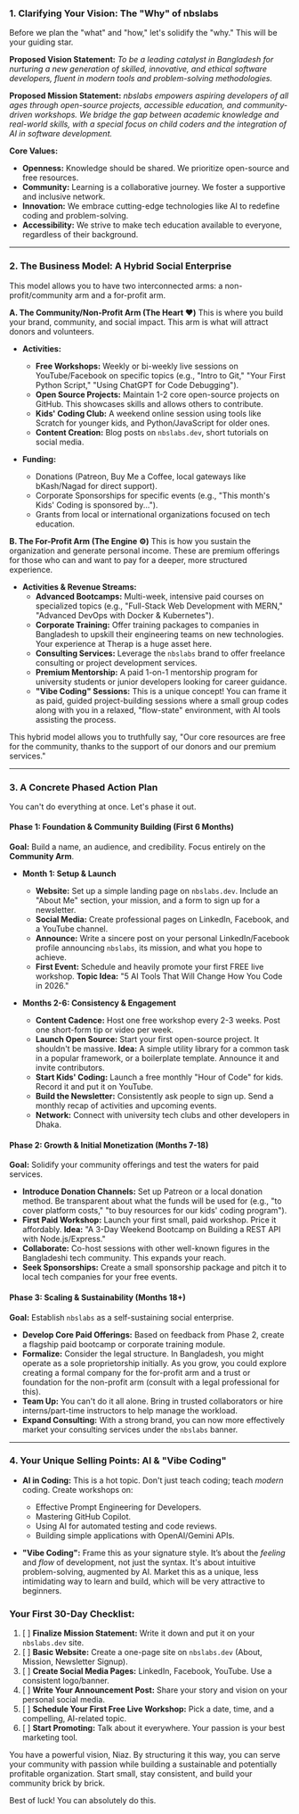 ### 1. Clarifying Your Vision: The "Why" of nbslabs

Before we plan the "what" and "how," let's solidify the "why." This will be your guiding star.

**Proposed Vision Statement:**
*To be a leading catalyst in Bangladesh for nurturing a new generation of skilled, innovative, and ethical software developers, fluent in modern tools and problem-solving methodologies.*

**Proposed Mission Statement:**
*nbslabs empowers aspiring developers of all ages through open-source projects, accessible education, and community-driven workshops. We bridge the gap between academic knowledge and real-world skills, with a special focus on child coders and the integration of AI in software development.*

**Core Values:**
* **Openness:** Knowledge should be shared. We prioritize open-source and free resources.
* **Community:** Learning is a collaborative journey. We foster a supportive and inclusive network.
* **Innovation:** We embrace cutting-edge technologies like AI to redefine coding and problem-solving.
* **Accessibility:** We strive to make tech education available to everyone, regardless of their background.

---

### 2. The Business Model: A Hybrid Social Enterprise

This model allows you to have two interconnected arms: a non-profit/community arm and a for-profit arm.

**A. The Community/Non-Profit Arm (The Heart ❤️)**
This is where you build your brand, community, and social impact. This arm is what will attract donors and volunteers.

* **Activities:**
    * **Free Workshops:** Weekly or bi-weekly live sessions on YouTube/Facebook on specific topics (e.g., "Intro to Git," "Your First Python Script," "Using ChatGPT for Code Debugging").
    * **Open Source Projects:** Maintain 1-2 core open-source projects on GitHub. This showcases skills and allows others to contribute.
    * **Kids' Coding Club:** A weekend online session using tools like Scratch for younger kids, and Python/JavaScript for older ones.
    * **Content Creation:** Blog posts on `nbslabs.dev`, short tutorials on social media.

* **Funding:**
    * Donations (Patreon, Buy Me a Coffee, local gateways like bKash/Nagad for direct support).
    * Corporate Sponsorships for specific events (e.g., "This month's Kids' Coding is sponsored by...").
    * Grants from local or international organizations focused on tech education.

**B. The For-Profit Arm (The Engine ⚙️)**
This is how you sustain the organization and generate personal income. These are premium offerings for those who can and want to pay for a deeper, more structured experience.

* **Activities & Revenue Streams:**
    * **Advanced Bootcamps:** Multi-week, intensive paid courses on specialized topics (e.g., "Full-Stack Web Development with MERN," "Advanced DevOps with Docker & Kubernetes").
    * **Corporate Training:** Offer training packages to companies in Bangladesh to upskill their engineering teams on new technologies. Your experience at Therap is a huge asset here.
    * **Consulting Services:** Leverage the `nbslabs` brand to offer freelance consulting or project development services.
    * **Premium Mentorship:** A paid 1-on-1 mentorship program for university students or junior developers looking for career guidance.
    * **"Vibe Coding" Sessions:** This is a unique concept! You can frame it as paid, guided project-building sessions where a small group codes along with you in a relaxed, "flow-state" environment, with AI tools assisting the process.

This hybrid model allows you to truthfully say, "Our core resources are free for the community, thanks to the support of our donors and our premium services."

---

### 3. A Concrete Phased Action Plan

You can't do everything at once. Let's phase it out.

#### Phase 1: Foundation & Community Building (First 6 Months)

**Goal:** Build a name, an audience, and credibility. Focus entirely on the **Community Arm**.

* **Month 1: Setup & Launch**
    * **Website:** Set up a simple landing page on `nbslabs.dev`. Include an "About Me" section, your mission, and a form to sign up for a newsletter.
    * **Social Media:** Create professional pages on LinkedIn, Facebook, and a YouTube channel.
    * **Announce:** Write a sincere post on your personal LinkedIn/Facebook profile announcing `nbslabs`, its mission, and what you hope to achieve.
    * **First Event:** Schedule and heavily promote your first FREE live workshop. **Topic Idea:** "5 AI Tools That Will Change How You Code in 2026."

* **Months 2-6: Consistency & Engagement**
    * **Content Cadence:** Host one free workshop every 2-3 weeks. Post one short-form tip or video per week.
    * **Launch Open Source:** Start your first open-source project. It shouldn't be massive. **Idea:** A simple utility library for a common task in a popular framework, or a boilerplate template. Announce it and invite contributors.
    * **Start Kids' Coding:** Launch a free monthly "Hour of Code" for kids. Record it and put it on YouTube.
    * **Build the Newsletter:** Consistently ask people to sign up. Send a monthly recap of activities and upcoming events.
    * **Network:** Connect with university tech clubs and other developers in Dhaka.

#### Phase 2: Growth & Initial Monetization (Months 7-18)

**Goal:** Solidify your community offerings and test the waters for paid services.

* **Introduce Donation Channels:** Set up Patreon or a local donation method. Be transparent about what the funds will be used for (e.g., "to cover platform costs," "to buy resources for our kids' coding program").
* **First Paid Workshop:** Launch your first small, paid workshop. Price it affordably. **Idea:** "A 3-Day Weekend Bootcamp on Building a REST API with Node.js/Express."
* **Collaborate:** Co-host sessions with other well-known figures in the Bangladeshi tech community. This expands your reach.
* **Seek Sponsorships:** Create a small sponsorship package and pitch it to local tech companies for your free events.

#### Phase 3: Scaling & Sustainability (Months 18+)

**Goal:** Establish `nbslabs` as a self-sustaining social enterprise.

* **Develop Core Paid Offerings:** Based on feedback from Phase 2, create a flagship paid bootcamp or corporate training module.
* **Formalize:** Consider the legal structure. In Bangladesh, you might operate as a sole proprietorship initially. As you grow, you could explore creating a formal company for the for-profit arm and a trust or foundation for the non-profit arm (consult with a legal professional for this).
* **Team Up:** You can't do it all alone. Bring in trusted collaborators or hire interns/part-time instructors to help manage the workload.
* **Expand Consulting:** With a strong brand, you can now more effectively market your consulting services under the `nbslabs` banner.

---

### 4. Your Unique Selling Points: AI & "Vibe Coding"

* **AI in Coding:** This is a hot topic. Don't just teach coding; teach *modern* coding. Create workshops on:
    * Effective Prompt Engineering for Developers.
    * Mastering GitHub Copilot.
    * Using AI for automated testing and code reviews.
    * Building simple applications with OpenAI/Gemini APIs.

* **"Vibe Coding":** Frame this as your signature style. It’s about the *feeling* and *flow* of development, not just the syntax. It's about intuitive problem-solving, augmented by AI. Market this as a unique, less intimidating way to learn and build, which will be very attractive to beginners.

### Your First 30-Day Checklist:

1.  [ ] **Finalize Mission Statement:** Write it down and put it on your `nbslabs.dev` site.
2.  [ ] **Basic Website:** Create a one-page site on `nbslabs.dev` (About, Mission, Newsletter Signup).
3.  [ ] **Create Social Media Pages:** LinkedIn, Facebook, YouTube. Use a consistent logo/banner.
4.  [ ] **Write Your Announcement Post:** Share your story and vision on your personal social media.
5.  [ ] **Schedule Your First Free Live Workshop:** Pick a date, time, and a compelling, AI-related topic.
6.  [ ] **Start Promoting:** Talk about it everywhere. Your passion is your best marketing tool.

You have a powerful vision, Niaz. By structuring it this way, you can serve your community with passion while building a sustainable and potentially profitable organization. Start small, stay consistent, and build your community brick by brick.

Best of luck! You can absolutely do this.